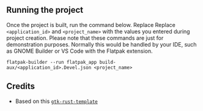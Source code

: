 
## Running the project

Once the project is built, run the command below. Replace Replace `<application_id>` and `<project_name>` with the values you entered during project creation. Please note that these commands are just for demonstration purposes. Normally this would be handled by your IDE, such as GNOME Builder or VS Code with the Flatpak extension.

```
flatpak-builder --run flatpak_app build-aux/<application_id>.Devel.json <project_name>
```

## Credits

  - Based on this [`gtk-rust-template`](https://gitlab.gnome.org/bilelmoussaoui/gtk-rust-template)
  
